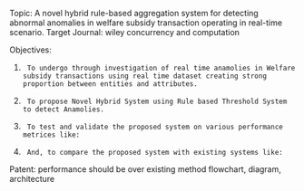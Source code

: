 Topic: A novel hybrid rule-based aggregation system for detecting abnormal anomalies in welfare subsidy transaction operating in real-time scenario.
Target Journal: wiley concurrency and computation 

Objectives:

1.      To undergo through investigation of real time anamolies in Welfare subsidy transactions using real time dataset creating strong proportion between entities and attributes.
2.      To propose Novel Hybrid System using Rule based Threshold System to detect Anamolies.
3.      To test and validate the proposed system on various performance metrices like:
4.      And, to compare the proposed system with existing systems like:

Patent: performance should be over existing method
flowchart, diagram, architecture
